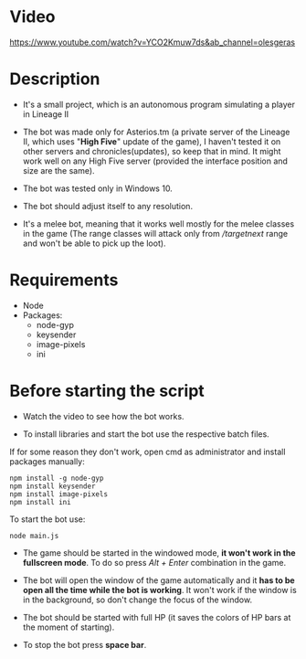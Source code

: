 # Video

https://www.youtube.com/watch?v=YCO2Kmuw7ds&ab_channel=olesgeras

# Description

* It's a small project, which is an autonomous program simulating a player in Lineage II

* The bot was made only for Asterios.tm (a private server of the Lineage II, which uses "__High Five__" update of the game),
I haven't tested it on other servers and chronicles(updates), so keep that in mind. It might work well on any High Five server (provided the interface position and size are the same).

* The bot was tested only in Windows 10.

* The bot should adjust itself to any resolution.

* It's a melee bot, meaning that it works well mostly for the melee classes in the game (The range classes will attack only from */targetnext* range and won't be able to pick up the loot).

# Requirements

- Node
- Packages:
  - node-gyp
  - keysender
  - image-pixels
  - ini

# Before starting the script

* Watch the video to see how the bot works.

* To install libraries and start the bot use the respective batch files.

If for some reason they don't work, open cmd as administrator and install packages manually:
```
npm install -g node-gyp
npm install keysender
npm install image-pixels
npm install ini
```
To start the bot use:
```
node main.js
```

* The game should be started in the windowed mode, __it won't work in the fullscreen mode__. To do so press _Alt + Enter_ combination in the game.

* The bot will open the window of the game automatically and it __has to be open all the time while the bot is working__.
It won't work if the window is in the background, so don't change the focus of the window.

* The bot should be started with full HP (it saves the colors of HP bars at the moment of starting).

* To stop the bot press __space bar__.
